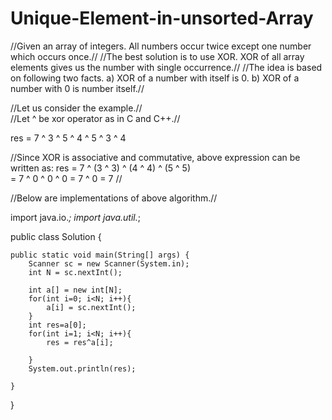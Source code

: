 # Unique-Element-in-unsorted-Array
//Given an array of integers. All numbers occur twice except one number which occurs once.//
//The best solution is to use XOR. XOR of all array elements gives us the number with single occurrence.//
//The idea is based on following two facts.
  a) XOR of a number with itself is 0.
  b) XOR of a number with 0 is number itself.//

//Let us consider the  example.//  
//Let ^ be xor operator as in C and C++.//

res = 7 ^ 3 ^ 5 ^ 4 ^ 5 ^ 3 ^ 4

//Since XOR is associative and commutative, above 
  expression can be written as:
  res = 7 ^ (3 ^ 3) ^ (4 ^ 4) ^ (5 ^ 5)  
    = 7 ^ 0 ^ 0 ^ 0
    = 7 ^ 0
    = 7 //

//Below are implementations of above algorithm.//

import java.io.*;
import java.util.*;

public class Solution {

    public static void main(String[] args) {
        Scanner sc = new Scanner(System.in);
        int N = sc.nextInt();
        
        int a[] = new int[N];
        for(int i=0; i<N; i++){
            a[i] = sc.nextInt();
        }
        int res=a[0];
        for(int i=1; i<N; i++){
            res = res^a[i];
            
        }
        System.out.println(res);
        
    }
}
